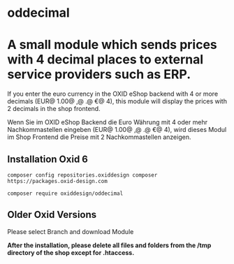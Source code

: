 # oddecimal
<h1>A small module which sends prices with 4 decimal places to external service providers such as ERP.</h1>

<p>If you enter the euro currency in the OXID eShop backend with 4 or more decimals (EUR@ 1.00@ ,@ .@ €@ 4), this module will display the prices with 2 decimals in the shop frontend.</p>

<p>Wenn Sie im OXID eShop Backend die Euro Währung mit 4 oder mehr Nachkommastellen eingeben (EUR@ 1.00@ ,@ .@ €@ 4), wird dieses Modul im Shop Frontend die Preise mit 2 Nachkommastellen anzeigen.<p> 


<h2>Installation Oxid 6</h2>
<p><code>composer config repositories.oxiddesign composer https://packages.oxid-design.com</code></p>
<p><code>composer require oxiddesign/oddecimal</code></p>

<h2>Older Oxid Versions</h2>
<p>Please select Branch and download Module</p>

<strong>After the installation, please delete all files and folders from the /tmp directory of the shop except for .htaccess.</strong>
